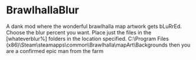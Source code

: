 # BrawlhallaBlur
A dank mod where the wonderful brawlhalla map artwork gets bLuRrEd. 
Choose the blur percent you want.
Place just the files in the [whateverblur%] folders in the location specified.
C:\Program Files (x86)\Steam\steamapps\common\Brawlhalla\mapArt\Backgrounds
then you are a confirmed epic man from the farm
